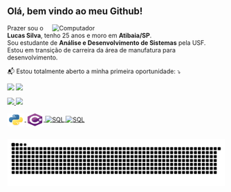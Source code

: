 ## Olá, bem vindo ao meu Github!

<img src="https://raw.githubusercontent.com/MicaelliMedeiros/micaellimedeiros/master/image/computer-illustration.png" min-width="400px" max-width="400px" width="400px" align="right" alt="Computador">

<p align="left"> 
  Prazer sou o <strong>Lucas Silva</strong>, tenho 25 anos e moro em <strong>Atibaia/SP</strong>.<br>
  Sou estudante de <strong>Análise e Desenvolvimento de Sistemas</strong> pela USF.<br>
  Estou em transição de carreira da área de manufatura para desenvolvimento.
</p>

<p align="left">
  📬 Estou totalmente aberto a minha primeira oportunidade: ⤵️
</p>

<p align="left">

  <a href = "mailto:jose.lucas.xcvi@gmail.com"><img src="https://img.shields.io/badge/-Gmail-FF0000?style=flat-square&labelColor=FF0000&logo=gmail&logoColor=white" target="_blank"></a>
  <a href="https://www.linkedin.com/in/jose-lucas-s/" target="_blank"><img src="https://img.shields.io/badge/-Linkedin-0e76a8?style=flat-square&logo=Linkedin&logoColor=white" target="_blank"></a> 

</p>  

<div align="left">
  <a href="https://github.com/dSilva-Lucas">
  <img height="160em" src="https://github-readme-stats.vercel.app/api?username=Lukzit&show_icons=true&theme=radical&include_all_commits=true&count_private=true"/>
  <img height="105em" src="https://github-readme-stats.vercel.app/api/top-langs/?username=Lukzit&layout=compact&langs_count=7&theme=radical"/>
</div>
  
<div style="display: inline_block"><br>
  
  <img align="center" alt="Python" height="30" width="40" src="https://raw.githubusercontent.com/devicons/devicon/master/icons/python/python-original.svg">
  <img align="center" alt="Csharp" height="30" width="40" src="https://raw.githubusercontent.com/devicons/devicon/master/icons/csharp/csharp-original.svg">
  <img align="center" alt="SQL" height="30" width="40" src="https://img.icons8.com/color/144/000000/microsoft-sql-server.png">
  <img align="center" alt="SQL" height="30" width="40" src="https://img.icons8.com/color/144/000000/java-coffee-cup-logo--v1.png">

</div>
  
  ##
 
![Snake animation](https://github.com/dSilva-Lucas/dSilva-Lucas/blob/output/github-contribution-grid-snake.svg)
 
</div>
